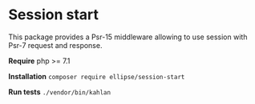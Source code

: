 # Session start

This package provides a Psr-15 middleware allowing to use session with Psr-7 request and response.

**Require** php >= 7.1

**Installation** `composer require ellipse/session-start`

**Run tests** `./vendor/bin/kahlan`
